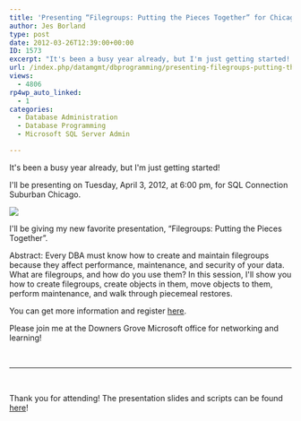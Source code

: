 ```yaml
---
title: 'Presenting “Filegroups: Putting the Pieces Together” for Chicago SQL Connections'
author: Jes Borland
type: post
date: 2012-03-26T12:39:00+00:00
ID: 1573
excerpt: "It's been a busy year already, but I'm just getting started! I'll be presenting on Tuesday, April 3, 2012, for SQL Connection Suburban Chicago."
url: /index.php/datamgmt/dbprogramming/presenting-filegroups-putting-the-pieces-1/
views:
  - 4806
rp4wp_auto_linked:
  - 1
categories:
  - Database Administration
  - Database Programming
  - Microsoft SQL Server Admin

---
```

It's been a busy year already, but I'm just getting started!

I'll be presenting on Tuesday, April 3, 2012, at 6:00 pm, for SQL Connection Suburban Chicago.

[![][1]][2]

I'll be giving my new favorite presentation, “Filegroups: Putting the Pieces Together”.

Abstract: Every DBA must know how to create and maintain filegroups because they affect performance, maintenance, and security of your data. What are filegroups, and how do you use them? In this session, I'll show you how to create filegroups, create objects in them, move objects to them, perform maintenance, and walk through piecemeal restores.

You can get more information and register [here][3].

Please join me at the Downers Grove Microsoft office for networking and learning!

 

* * *

 

Thank you for attending! The presentation slides and scripts can be found [here][4]!

 [1]: http://www.chicagosuburban.sqlpass.org/Portals/32/SQL_Connection_Logo.jpg
 [2]: http://www.chicagosuburban.sqlpass.org/
 [3]: http://www.eventbrite.com/org/408626502?s=7387619
 [4]: /media/users/grrlgeek/ChiSQL%2020120403.zip?mtime=1333543557
